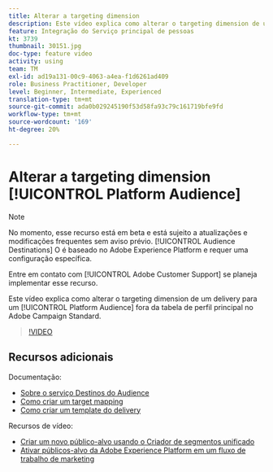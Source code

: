 ```yaml
---
title: Alterar a targeting dimension
description: Este vídeo explica como alterar o targeting dimension de um delivery para um Público-alvo da plataforma fora da tabela de perfil principal no Adobe Campaign Standard.
feature: Integração do Serviço principal de pessoas
kt: 3739
thumbnail: 30151.jpg
doc-type: feature video
activity: using
team: TM
exl-id: ad19a131-00c9-4063-a4ea-f1d6261ad409
role: Business Practitioner, Developer
level: Beginner, Intermediate, Experienced
translation-type: tm+mt
source-git-commit: ada0b029245190f53d58fa93c79c161719bfe9fd
workflow-type: tm+mt
source-wordcount: '169'
ht-degree: 20%

---
```


# Alterar a targeting dimension [!UICONTROL Platform Audience]

>[!NOTE]
>
>No momento, esse recurso está em beta e está sujeito a atualizações e modificações frequentes sem aviso prévio. [!UICONTROL Audience Destinations] O é baseado no Adobe Experience Platform e requer uma configuração específica.
>
>Entre em contato com [!UICONTROL Adobe Customer Support] se planeja implementar esse recurso.

Este vídeo explica como alterar o targeting dimension de um delivery para um [!UICONTROL Platform Audience] fora da tabela de perfil principal no Adobe Campaign Standard.

>[!VIDEO](https://video.tv.adobe.com/v/30151?quality=12)

## Recursos adicionais

Documentação:

* [Sobre o serviço Destinos do Audience](https://docs.adobe.com/content/help/en/campaign-standard/using/profiles-and-audiences/working-with-adobe-experience-platform/aep-about-audience-destinations-service.html)
* [Como criar um target mapping](https://docs.adobe.com/content/help/en/campaign-standard/using/administrating/application-settings/target-mappings-in-campaign.html)
* [Como criar um template do delivery](https://docs.adobe.com/content/help/pt-BR/campaign-standard/using/getting-started/marketing-plans/marketing-activity-templates.html)

Recursos de vídeo:

* [Criar um novo público-alvo usando o Criador de segmentos unificado](/help/profiles-and-audiences/audience-destinations/creating-audiences-using-segment-builder.md) 
* [Ativar públicos-alvo da Adobe Experience Platform em um fluxo de trabalho de marketing](/help/profiles-and-audiences/audience-destinations/activating-aep-audiences.md)
